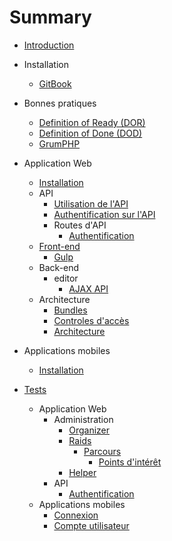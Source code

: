 # Summary

* [Introduction](README.md)
* Installation

    * [GitBook](installation/gitbook.md)
* Bonnes pratiques
  * [Definition of Ready (DOR)](best-practices/DOR.md)
  * [Definition of Done (DOD)](best-practices/DOD.md)
  * [GrumPHP](best-practices/grumphp.md)
* Application Web
    * [Installation](webapp/installation.md)
    * API
        * [Utilisation de l'API](webapp/API/utilisation.md)
        * [Authentification sur l'API](webapp/API/authentification.md)
        * Routes d'API
            - [Authentification](webapp/API/routes/authentification.md)
    * [Front-end](webapp/front/front.md)
        * [Gulp](webapp/front/gulp.md)
    * Back-end
        * editor
            * [AJAX API](webapp/back/editor/AJAX-API.md)
    * Architecture
        * [Bundles](webapp/architecture/bundles.md)
        * [Controles d'accès](webapp/architecture/ControleAcces.md)
        * [Architecture](webapp/architecture/bundles)
* Applications mobiles
  * [Installation](phoneapp/installation.md)
* [Tests](tests-fonctionnels/tests.md)
  * Application Web
  	* Administration
  		* [Organizer](tests-fonctionnels/webapp/Admin/organizer.md)
  		* [Raids](tests-fonctionnels/webapp/Organizer/raids.md)
  			* [Parcours](tests-fonctionnels/webapp/Organizer/tracks.md)
  				* [Points d'intérêt](tests-fonctionnels/webapp/Organizer/pois.md)
  		* [Helper](tests-fonctionnels/webapp/Helper/inscription.md)
  	* API
  		* [Authentification](tests-fonctionnels/webapp/API/authentification.md)
  * Applications mobiles
	* [Connexion](tests-fonctionnels/phoneapp/connexion.md)
  	* [Compte utilisateur](tests-fonctionnels/phoneapp/compte.md)


